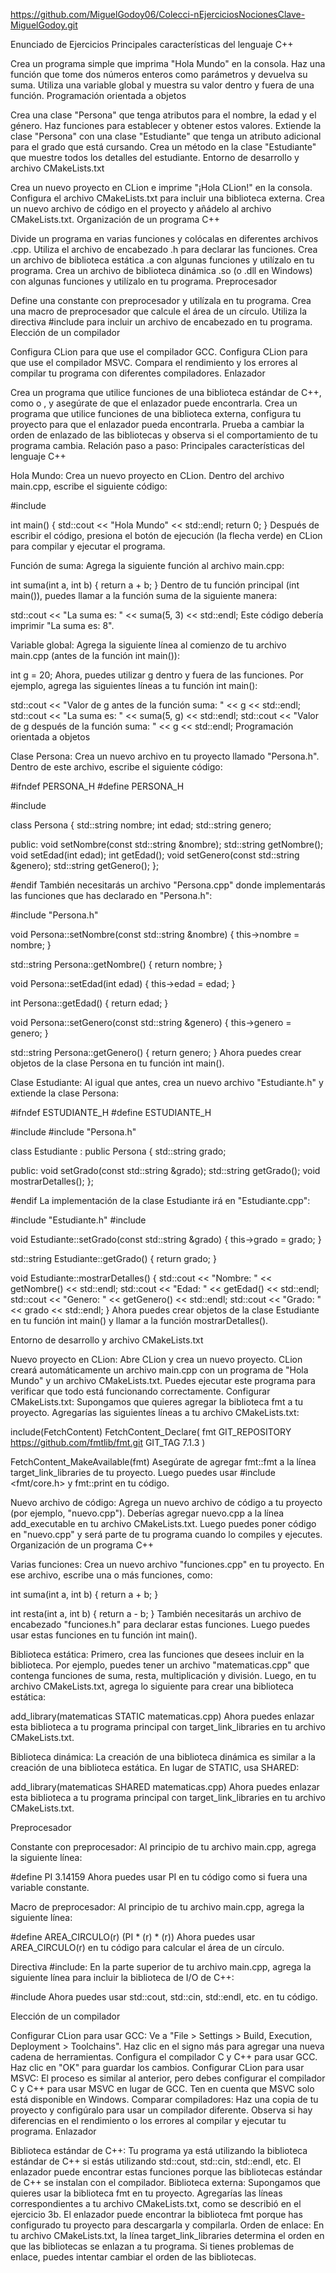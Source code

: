 https://github.com/MiguelGodoy06/Colecci-nEjerciciosNocionesClave-MiguelGodoy.git

Enunciado de Ejercicios Principales características del lenguaje C++

Crea un programa simple que imprima "Hola Mundo" en la consola. Haz una función que tome dos números enteros como parámetros y devuelva su suma. Utiliza una variable global y muestra su valor dentro y fuera de una función. Programación orientada a objetos

Crea una clase "Persona" que tenga atributos para el nombre, la edad y el género. Haz funciones para establecer y obtener estos valores. Extiende la clase "Persona" con una clase "Estudiante" que tenga un atributo adicional para el grado que está cursando. Crea un método en la clase "Estudiante" que muestre todos los detalles del estudiante. Entorno de desarrollo y archivo CMakeLists.txt

Crea un nuevo proyecto en CLion e imprime "¡Hola CLion!" en la consola. Configura el archivo CMakeLists.txt para incluir una biblioteca externa. Crea un nuevo archivo de código en el proyecto y añádelo al archivo CMakeLists.txt. Organización de un programa C++

Divide un programa en varias funciones y colócalas en diferentes archivos .cpp. Utiliza el archivo de encabezado .h para declarar las funciones. Crea un archivo de biblioteca estática .a con algunas funciones y utilízalo en tu programa. Crea un archivo de biblioteca dinámica .so (o .dll en Windows) con algunas funciones y utilízalo en tu programa. Preprocesador

Define una constante con preprocesador y utilízala en tu programa. Crea una macro de preprocesador que calcule el área de un círculo. Utiliza la directiva #include para incluir un archivo de encabezado en tu programa. Elección de un compilador

Configura CLion para que use el compilador GCC. Configura CLion para que use el compilador MSVC. Compara el rendimiento y los errores al compilar tu programa con diferentes compiladores. Enlazador

Crea un programa que utilice funciones de una biblioteca estándar de C++, como o , y asegúrate de que el enlazador puede encontrarla. Crea un programa que utilice funciones de una biblioteca externa, configura tu proyecto para que el enlazador pueda encontrarla. Prueba a cambiar la orden de enlazado de las bibliotecas y observa si el comportamiento de tu programa cambia. Relación paso a paso: Principales características del lenguaje C++

Hola Mundo: Crea un nuevo proyecto en CLion. Dentro del archivo main.cpp, escribe el siguiente código:

#include

int main() { std::cout << "Hola Mundo" << std::endl; return 0; } Después de escribir el código, presiona el botón de ejecución (la flecha verde) en CLion para compilar y ejecutar el programa.

Función de suma: Agrega la siguiente función al archivo main.cpp:

int suma(int a, int b) { return a + b; } Dentro de tu función principal (int main()), puedes llamar a la función suma de la siguiente manera:

std::cout << "La suma es: " << suma(5, 3) << std::endl; Este código debería imprimir "La suma es: 8".

Variable global: Agrega la siguiente línea al comienzo de tu archivo main.cpp (antes de la función int main()):

int g = 20; Ahora, puedes utilizar g dentro y fuera de las funciones. Por ejemplo, agrega las siguientes líneas a tu función int main():

std::cout << "Valor de g antes de la función suma: " << g << std::endl; std::cout << "La suma es: " << suma(5, g) << std::endl; std::cout << "Valor de g después de la función suma: " << g << std::endl; Programación orientada a objetos

Clase Persona: Crea un nuevo archivo en tu proyecto llamado "Persona.h". Dentro de este archivo, escribe el siguiente código:

#ifndef PERSONA_H #define PERSONA_H

#include

class Persona { std::string nombre; int edad; std::string genero;

public: void setNombre(const std::string &nombre); std::string getNombre(); void setEdad(int edad); int getEdad(); void setGenero(const std::string &genero); std::string getGenero(); };

#endif También necesitarás un archivo "Persona.cpp" donde implementarás las funciones que has declarado en "Persona.h":

#include "Persona.h"

void Persona::setNombre(const std::string &nombre) { this->nombre = nombre; }

std::string Persona::getNombre() { return nombre; }

void Persona::setEdad(int edad) { this->edad = edad; }

int Persona::getEdad() { return edad; }

void Persona::setGenero(const std::string &genero) { this->genero = genero; }

std::string Persona::getGenero() { return genero; } Ahora puedes crear objetos de la clase Persona en tu función int main().

Clase Estudiante: Al igual que antes, crea un nuevo archivo "Estudiante.h" y extiende la clase Persona:

#ifndef ESTUDIANTE_H #define ESTUDIANTE_H

#include #include "Persona.h"

class Estudiante : public Persona { std::string grado;

public: void setGrado(const std::string &grado); std::string getGrado(); void mostrarDetalles(); };

#endif La implementación de la clase Estudiante irá en "Estudiante.cpp":

#include "Estudiante.h" #include

void Estudiante::setGrado(const std::string &grado) { this->grado = grado; }

std::string Estudiante::getGrado() { return grado; }

void Estudiante::mostrarDetalles() { std::cout << "Nombre: " << getNombre() << std::endl; std::cout << "Edad: " << getEdad() << std::endl; std::cout << "Genero: " << getGenero() << std::endl; std::cout << "Grado: " << grado << std::endl; } Ahora puedes crear objetos de la clase Estudiante en tu función int main() y llamar a la función mostrarDetalles().

Entorno de desarrollo y archivo CMakeLists.txt

Nuevo proyecto en CLion: Abre CLion y crea un nuevo proyecto. CLion creará automáticamente un archivo main.cpp con un programa de "Hola Mundo" y un archivo CMakeLists.txt. Puedes ejecutar este programa para verificar que todo está funcionando correctamente. Configurar CMakeLists.txt: Supongamos que quieres agregar la biblioteca fmt a tu proyecto. Agregarías las siguientes líneas a tu archivo CMakeLists.txt:

include(FetchContent) FetchContent_Declare( fmt GIT_REPOSITORY https://github.com/fmtlib/fmt.git GIT_TAG 7.1.3 )

FetchContent_MakeAvailable(fmt) Asegúrate de agregar fmt::fmt a la línea target_link_libraries de tu proyecto. Luego puedes usar #include <fmt/core.h> y fmt::print en tu código.

Nuevo archivo de código: Agrega un nuevo archivo de código a tu proyecto (por ejemplo, "nuevo.cpp"). Deberías agregar nuevo.cpp a la línea add_executable en tu archivo CMakeLists.txt. Luego puedes poner código en "nuevo.cpp" y será parte de tu programa cuando lo compiles y ejecutes. Organización de un programa C++

Varias funciones: Crea un nuevo archivo "funciones.cpp" en tu proyecto. En ese archivo, escribe una o más funciones, como:

int suma(int a, int b) { return a + b; }

int resta(int a, int b) { return a - b; } También necesitarás un archivo de encabezado "funciones.h" para declarar estas funciones. Luego puedes usar estas funciones en tu función int main().

Biblioteca estática: Primero, crea las funciones que desees incluir en la biblioteca. Por ejemplo, puedes tener un archivo "matematicas.cpp" que contenga funciones de suma, resta, multiplicación y división. Luego, en tu archivo CMakeLists.txt, agrega lo siguiente para crear una biblioteca estática:

add_library(matematicas STATIC matematicas.cpp) Ahora puedes enlazar esta biblioteca a tu programa principal con target_link_libraries en tu archivo CMakeLists.txt.

Biblioteca dinámica: La creación de una biblioteca dinámica es similar a la creación de una biblioteca estática. En lugar de STATIC, usa SHARED:

add_library(matematicas SHARED matematicas.cpp) Ahora puedes enlazar esta biblioteca a tu programa principal con target_link_libraries en tu archivo CMakeLists.txt.

Preprocesador

Constante con preprocesador: Al principio de tu archivo main.cpp, agrega la siguiente línea:

#define PI 3.14159 Ahora puedes usar PI en tu código como si fuera una variable constante.

Macro de preprocesador: Al principio de tu archivo main.cpp, agrega la siguiente línea:

#define AREA_CIRCULO(r) (PI * (r) * (r)) Ahora puedes usar AREA_CIRCULO(r) en tu código para calcular el área de un círculo.

Directiva #include: En la parte superior de tu archivo main.cpp, agrega la siguiente línea para incluir la biblioteca de I/O de C++:

#include Ahora puedes usar std::cout, std::cin, std::endl, etc. en tu código.

Elección de un compilador

Configurar CLion para usar GCC: Ve a "File > Settings > Build, Execution, Deployment > Toolchains". Haz clic en el signo más para agregar una nueva cadena de herramientas. Configura el compilador C y C++ para usar GCC. Haz clic en "OK" para guardar los cambios. Configurar CLion para usar MSVC: El proceso es similar al anterior, pero debes configurar el compilador C y C++ para usar MSVC en lugar de GCC. Ten en cuenta que MSVC solo está disponible en Windows. Comparar compiladores: Haz una copia de tu proyecto y configúralo para usar un compilador diferente. Observa si hay diferencias en el rendimiento o los errores al compilar y ejecutar tu programa. Enlazador

Biblioteca estándar de C++: Tu programa ya está utilizando la biblioteca estándar de C++ si estás utilizando std::cout, std::cin, std::endl, etc. El enlazador puede encontrar estas funciones porque las bibliotecas estándar de C++ se instalan con el compilador. Biblioteca externa: Supongamos que quieres usar la biblioteca fmt en tu proyecto. Agregarías las líneas correspondientes a tu archivo CMakeLists.txt, como se describió en el ejercicio 3b. El enlazador puede encontrar la biblioteca fmt porque has configurado tu proyecto para descargarla y compilarla. Orden de enlace: En tu archivo CMakeLists.txt, la línea target_link_libraries determina el orden en que las bibliotecas se enlazan a tu programa. Si tienes problemas de enlace, puedes intentar cambiar el orden de las bibliotecas.
